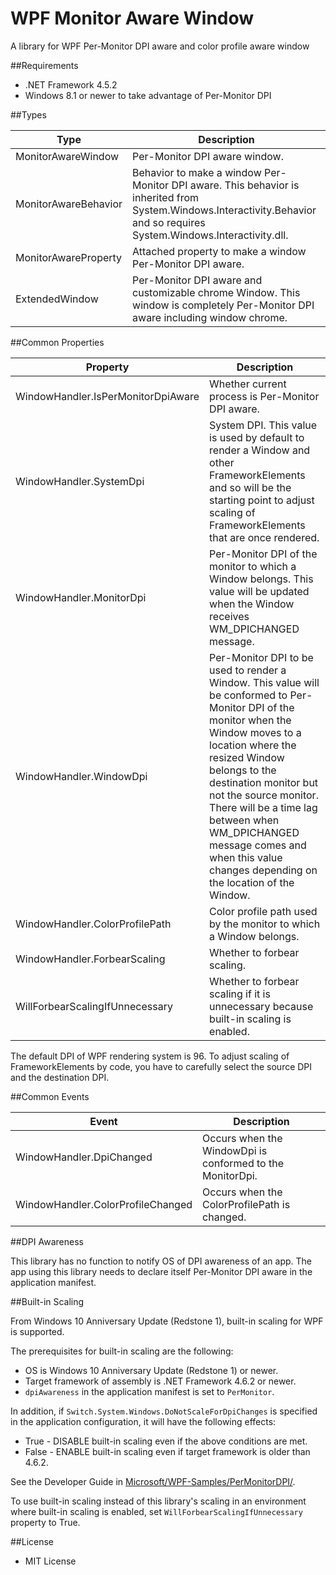 ﻿WPF Monitor Aware Window
========================

A library for WPF Per-Monitor DPI aware and color profile aware window

##Requirements

 * .NET Framework 4.5.2
 * Windows 8.1 or newer to take advantage of Per-Monitor DPI

##Types

| Type                 | Description                                                                                                                                                              |
|----------------------|--------------------------------------------------------------------------------------------------------------------------------------------------------------------------|
| MonitorAwareWindow   | Per-Monitor DPI aware window.                                                                                                                                            |
| MonitorAwareBehavior | Behavior to make a window Per-Monitor DPI aware. This behavior is inherited from System.Windows.Interactivity.Behavior and so requires System.Windows.Interactivity.dll. |
| MonitorAwareProperty | Attached property to make a window Per-Monitor DPI aware.                                                                                                                |
| ExtendedWindow       | Per-Monitor DPI aware and customizable chrome Window. This window is completely Per-Monitor DPI aware including window chrome.                                           |

##Common Properties

| Property                           | Description                                                                                                                                                                                                                                                                                                                                                                      |
|------------------------------------|----------------------------------------------------------------------------------------------------------------------------------------------------------------------------------------------------------------------------------------------------------------------------------------------------------------------------------------------------------------------------------|
| WindowHandler.IsPerMonitorDpiAware | Whether current process is Per-Monitor DPI aware.                                                                                                                                                                                                                                                                                                                                |
| WindowHandler.SystemDpi            | System DPI. This value is used by default to render a Window and other FrameworkElements and so will be the starting point to adjust scaling of FrameworkElements that are once rendered.                                                                                                                                                                                        |
| WindowHandler.MonitorDpi           | Per-Monitor DPI of the monitor to which a Window belongs. This value will be updated when the Window receives WM_DPICHANGED message.                                                                                                                                                                                                                                             |
| WindowHandler.WindowDpi            | Per-Monitor DPI to be used to render a Window. This value will be conformed to Per-Monitor DPI of the monitor when the Window moves to a location where the resized Window belongs to the destination monitor but not the source monitor. There will be a time lag between when WM_DPICHANGED message comes and when this value changes depending on the location of the Window. |
| WindowHandler.ColorProfilePath     | Color profile path used by the monitor to which a Window belongs.                                                                                                                                                                                                                                                                                                                |
| WindowHandler.ForbearScaling       | Whether to forbear scaling.                                                                                                                                                                                                                                                                                                                                                      |
| WillForbearScalingIfUnnecessary    | Whether to forbear scaling if it is unnecessary because built-in scaling is enabled.                                                                                                                                                                                                                                                                                             |

The default DPI of WPF rendering system is 96. To adjust scaling of FrameworkElements by code, you have to carefully select the source DPI and the destination DPI.

##Common Events

| Event                             | Description                                               |
|-----------------------------------|-----------------------------------------------------------|
| WindowHandler.DpiChanged          | Occurs when the WindowDpi is conformed to the MonitorDpi. |
| WindowHandler.ColorProfileChanged | Occurs when the ColorProfilePath is changed.              |

##DPI Awareness

This library has no function to notify OS of DPI awareness of an app. The app using this library needs to declare itself Per-Monitor DPI aware in the application manifest.

##Built-in Scaling

From Windows 10 Anniversary Update (Redstone 1), built-in scaling for WPF is supported.

The prerequisites for built-in scaling are the following:

 - OS is Windows 10 Anniversary Update (Redstone 1) or newer.
 - Target framework of assembly is .NET Framework 4.6.2 or newer.
 - `dpiAwareness` in the application manifest is set to `PerMonitor`.

In addition, if `Switch.System.Windows.DoNotScaleForDpiChanges` is specified in the application configuration, it will have the following effects:

 * True - DISABLE built-in scaling even if the above conditions are met.
 * False - ENABLE built-in scaling even if target framework is older than 4.6.2.

See the Developer Guide in [Microsoft/WPF-Samples/PerMonitorDPI/](https://github.com/Microsoft/WPF-Samples/tree/master/PerMonitorDPI).

To use built-in scaling instead of this library's scaling in an environment where built-in scaling is enabled, set `WillForbearScalingIfUnnecessary` property to True.

##License

 - MIT License
